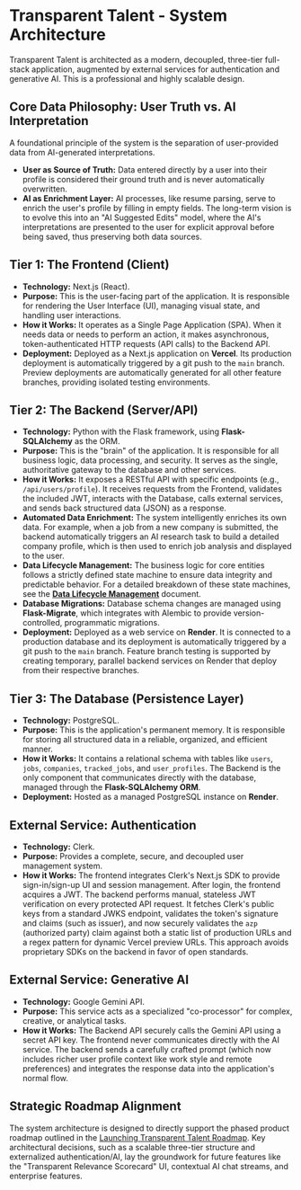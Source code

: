 # Transparent Talent - System Architecture

Transparent Talent is architected as a modern, decoupled, three-tier full-stack application, augmented by external services for authentication and generative AI. This is a professional and highly scalable design.

## Core Data Philosophy: User Truth vs. AI Interpretation
A foundational principle of the system is the separation of user-provided data from AI-generated interpretations.
*   **User as Source of Truth:** Data entered directly by a user into their profile is considered their ground truth and is never automatically overwritten.
*   **AI as Enrichment Layer:** AI processes, like resume parsing, serve to enrich the user's profile by filling in empty fields. The long-term vision is to evolve this into an "AI Suggested Edits" model, where the AI's interpretations are presented to the user for explicit approval before being saved, thus preserving both data sources.

## Tier 1: The Frontend (Client)

*   **Technology:** Next.js (React).
*   **Purpose:** This is the user-facing part of the application. It is responsible for rendering the User Interface (UI), managing visual state, and handling user interactions.
*   **How it Works:** It operates as a Single Page Application (SPA). When it needs data or needs to perform an action, it makes asynchronous, token-authenticated HTTP requests (API calls) to the Backend API.
*   **Deployment:** Deployed as a Next.js application on **Vercel**. Its production deployment is automatically triggered by a git push to the `main` branch. Preview deployments are automatically generated for all other feature branches, providing isolated testing environments.

## Tier 2: The Backend (Server/API)

*   **Technology:** Python with the Flask framework, using **Flask-SQLAlchemy** as the ORM.
*   **Purpose:** This is the "brain" of the application. It is responsible for all business logic, data processing, and security. It serves as the single, authoritative gateway to the database and other services.
*   **How it Works:** It exposes a RESTful API with specific endpoints (e.g., `/api/users/profile`). It receives requests from the Frontend, validates the included JWT, interacts with the Database, calls external services, and sends back structured data (JSON) as a response.
*   **Automated Data Enrichment:** The system intelligently enriches its own data. For example, when a job from a new company is submitted, the backend automatically triggers an AI research task to build a detailed company profile, which is then used to enrich job analysis and displayed to the user.
*   **Data Lifecycle Management:** The business logic for core entities follows a strictly defined state machine to ensure data integrity and predictable behavior. For a detailed breakdown of these state machines, see the **[Data Lifecycle Management](DATA_LIFECYCLE.md)** document.
*   **Database Migrations:** Database schema changes are managed using **Flask-Migrate**, which integrates with Alembic to provide version-controlled, programmatic migrations.
*   **Deployment:** Deployed as a web service on **Render**. It is connected to a production database and its deployment is automatically triggered by a git push to the `main` branch. Feature branch testing is supported by creating temporary, parallel backend services on Render that deploy from their respective branches.

## Tier 3: The Database (Persistence Layer)

*   **Technology:** PostgreSQL.
*   **Purpose:** This is the application's permanent memory. It is responsible for storing all structured data in a reliable, organized, and efficient manner.
*   **How it Works:** It contains a relational schema with tables like `users`, `jobs`, `companies`, `tracked_jobs`, and `user_profiles`. The Backend is the only component that communicates directly with the database, managed through the **Flask-SQLAlchemy ORM**.
*   **Deployment:** Hosted as a managed PostgreSQL instance on **Render**.

## External Service: Authentication

*   **Technology:** Clerk.
*   **Purpose:** Provides a complete, secure, and decoupled user management system.
*   **How it Works:** The frontend integrates Clerk's Next.js SDK to provide sign-in/sign-up UI and session management. After login, the frontend acquires a JWT. The backend performs manual, stateless JWT verification on every protected API request. It fetches Clerk's public keys from a standard JWKS endpoint, validates the token's signature and claims (such as issuer), and now securely validates the `azp` (authorized party) claim against both a static list of production URLs and a regex pattern for dynamic Vercel preview URLs. This approach avoids proprietary SDKs on the backend in favor of open standards.

## External Service: Generative AI

*   **Technology:** Google Gemini API.
*   **Purpose:** This service acts as a specialized "co-processor" for complex, creative, or analytical tasks.
*   **How it Works:** The Backend API securely calls the Gemini API using a secret API key. The frontend never communicates directly with the AI service. The backend sends a carefully crafted prompt (which now includes richer user profile context like work style and remote preferences) and integrates the response data into the application's normal flow.

## Strategic Roadmap Alignment

The system architecture is designed to directly support the phased product roadmap outlined in the [Launching Transparent Talent Roadmap](BUSINESS_PLAN.md#v-the-transparent-talent-product-roadmap-a-phased-approach). Key architectural decisions, such as a scalable three-tier structure and externalized authentication/AI, lay the groundwork for future features like the "Transparent Relevance Scorecard" UI, contextual AI chat streams, and enterprise features.